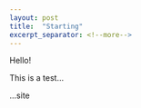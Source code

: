 ```yaml
---
layout: post
title:  "Starting"
excerpt_separator: <!--more-->
---
```


Hello!

This is a test...
<!--more-->
...site